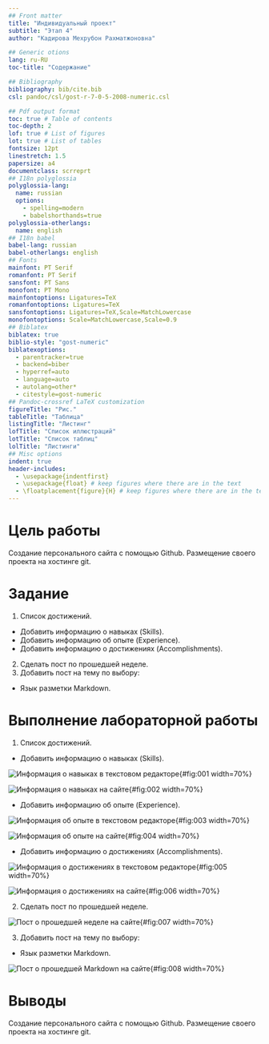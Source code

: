 ```yaml
---
## Front matter
title: "Индивидуальный проект"
subtitle: "Этап 4"
author: "Кадирова Мехрубон Рахматжоновна"

## Generic otions
lang: ru-RU
toc-title: "Содержание"

## Bibliography
bibliography: bib/cite.bib
csl: pandoc/csl/gost-r-7-0-5-2008-numeric.csl

## Pdf output format
toc: true # Table of contents
toc-depth: 2
lof: true # List of figures
lot: true # List of tables
fontsize: 12pt
linestretch: 1.5
papersize: a4
documentclass: scrreprt
## I18n polyglossia
polyglossia-lang:
  name: russian
  options:
	- spelling=modern
	- babelshorthands=true
polyglossia-otherlangs:
  name: english
## I18n babel
babel-lang: russian
babel-otherlangs: english
## Fonts
mainfont: PT Serif
romanfont: PT Serif
sansfont: PT Sans
monofont: PT Mono
mainfontoptions: Ligatures=TeX
romanfontoptions: Ligatures=TeX
sansfontoptions: Ligatures=TeX,Scale=MatchLowercase
monofontoptions: Scale=MatchLowercase,Scale=0.9
## Biblatex
biblatex: true
biblio-style: "gost-numeric"
biblatexoptions:
  - parentracker=true
  - backend=biber
  - hyperref=auto
  - language=auto
  - autolang=other*
  - citestyle=gost-numeric
## Pandoc-crossref LaTeX customization
figureTitle: "Рис."
tableTitle: "Таблица"
listingTitle: "Листинг"
lofTitle: "Список иллюстраций"
lotTitle: "Список таблиц"
lolTitle: "Листинги"
## Misc options
indent: true
header-includes:
  - \usepackage{indentfirst}
  - \usepackage{float} # keep figures where there are in the text
  - \floatplacement{figure}{H} # keep figures where there are in the text
---
```


# Цель работы

Создание персонального сайта с помощью Github. Размещение своего проекта на хостинге  git.

# Задание

1. Список достижений.
- Добавить информацию о навыках (Skills).
- Добавить информацию об опыте (Experience).
- Добавить информацию о достижениях (Accomplishments).
2. Сделать пост по прошедшей неделе.
3. Добавить пост на тему по выбору:
- Язык разметки Markdown.

# Выполнение лабораторной работы

1. Список достижений.
- Добавить информацию о навыках (Skills).

![Информация о навыках в текстовом редакторе](image/1.png){#fig:001 width=70%}

![Информация о навыках на сайте](image/11.png){#fig:002 width=70%}

- Добавить информацию об опыте (Experience).

![Информация об опыте в текстовом редакторе](image/2.png){#fig:003 width=70%}

![Информация об опыте на сайте](image/21.png){#fig:004 width=70%}

- Добавить информацию о достижениях (Accomplishments).

![Информация о достижениях в текстовом редакторе](image/3.png){#fig:005 width=70%}

![Информация о достижениях на сайте](image/31.png){#fig:006 width=70%}

2. Сделать пост по прошедшей неделе.

![Пост о прошедшей неделе на сайте](image/4.png){#fig:007 width=70%}

3. Добавить пост на тему по выбору:
- Язык разметки Markdown.

![Пост о прошедшей Markdown на сайте](image/5.png){#fig:008 width=70%}

# Выводы

Создание персонального сайта с помощью Github. Размещение своего проекта на хостинге  git.
